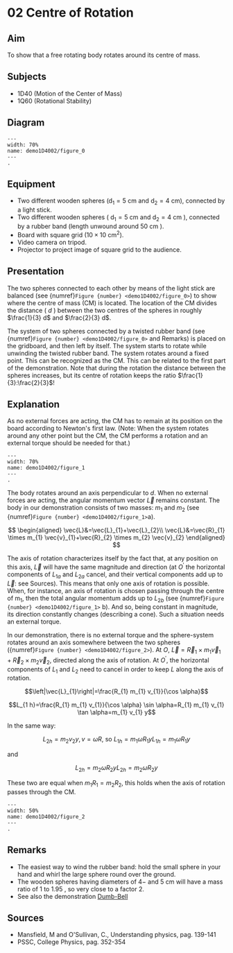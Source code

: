 # 02 Centre of Rotation 
     
## Aim   

To show that a free rotating body rotates around its centre of mass.    


## Subjects   

* 1D40 (Motion of the Center of Mass) 
* 1Q60 (Rotational Stability)   


## Diagram   

```{figure} figures/figure_1D40.02a.jpg  
---  
width: 70%  
name: demo1D4002/figure_0
---   
.
``` 


## Equipment

- Two different wooden spheres $\left(\mathrm{d}_{1}=5 \mathrm{~cm}\right.$ and $\left.\mathrm{d}_{2}=4 \mathrm{~cm}\right)$, connected by a light stick.
- Two different wooden spheres ( $\mathrm{d}_{1}=5 \mathrm{~cm}$ and $\mathrm{d}_{2}=4 \mathrm{~cm}$ ), connected by a rubber band (length unwound around $50 \mathrm{~cm}$ ).
- Board with square grid $\left(10 \times 10 \mathrm{~cm}^{2}\right)$.
- Video camera on tripod.
- Projector to project image of square grid to the audience.
  
## Presentation   

The two spheres connected to each other by means of the light stick are balanced (see {numref}`Figure {number} <demo1D4002/figure_0>`) to show where the centre of mass ($\mathrm{CM}$) is located. The location of the $\mathrm{CM}$ divides the distance ( $d$ ) between the two centres of the spheres in roughly $\frac{1}{3} d$ and $\frac{2}{3} d$.

The system of two spheres connected by a twisted rubber band (see {numref}`Figure {number} <demo1D4002/figure_0>` and Remarks) is placed on the gridboard, and then left by itself. The system starts to rotate while unwinding the twisted rubber band. The system rotates around a fixed point. This can be recognized as the $\mathrm{CM}$. This can be related to the first part of the demonstration. Note that during the rotation the distance between the spheres increases, but its centre of rotation keeps the ratio $\frac{1}{3}:\frac{2}{3}$!


## Explanation   

As no external forces are acting, the $\mathrm{CM}$ has to remain at its position on the board according to Newton's first law. (Note: When the system rotates around any other point but the $\mathrm{CM}$, the $\mathrm{CM}$ performs a rotation and an external torque should be needed for that.)     

```{figure} figures/figure_1.png  
---  
width: 70%  
name: demo1D4002/figure_1
---  
.
``` 


The body rotates around an axis perpendicular to $d$. When no external forces are acting, the angular momentum vector $\vec{L}$ remains constant. The body in our demonstration consists of two masses: $m_{1}$ and $m_{2}$ (see {numref}`Figure {number} <demo1D4002/figure_1>`a).

$$
\begin{aligned}
\vec{L}&=\vec{L}_{1}+\vec{L}_{2}\\ 
\vec{L}&=\vec{R}_{1} \times m_{1} \vec{v}_{1}+\vec{R}_{2} \times m_{2} \vec{v}_{2}
\end{aligned}
$$

The axis of rotation characterizes itself by the fact that, at any position on this axis, $\vec{L}$ will have the same magnitude and direction (at $O^{'}$ the horizontal components of $L_{1 a}$ and $L_{2 a}$ cancel, and their vertical components add up to $\vec{L}$: see Sources). This means that only one axis of rotation is possible. When, for instance, an axis of rotation is chosen passing through the centre of $\mathrm{m}_{1}$, then the total angular momentum adds up to $L_{2 b}$ (see {numref}`Figure {number} <demo1D4002/figure_1>` b). And so, being constant in magnitude, its direction constantly changes (describing a cone). Such a situation needs an external torque.

In our demonstration, there is no external torque and the sphere-system rotates around an axis somewhere between the two spheres ({numref}`Figure {number} <demo1D4002/figure_2>`). At $O$, $\vec{L}=\vec{R}_{1} \times m_{1} \vec{v}_{1}+\vec{R}_{2} \times m_{2} \vec{v}_{2}$, directed along the axis of rotation. At $O^{'}$, the horizontal components of $L_{1}$ and $L_{2}$ need to cancel in order to keep $L$ along the axis of rotation.

$$\left|\vec{L}_{1}\right|=\frac{R_{1} m_{1} v_{1}}{\cos \alpha}$$

$$L_{1 h}=\frac{R_{1} m_{1} v_{1}}{\cos \alpha} \sin \alpha=R_{1} m_{1} v_{1} \tan \alpha=m_{1} v_{1} y$$

In the same way: 

$$L_{2 h}=m_{2} v_{2} y, v=\omega R \text{, so } L_{1 h}=m_{1} \omega R_{1} y L_{1 h}=m_{1} \omega R_{1} y$$

and

$$L_{2 h}=m_{2} \omega R_{2} y L_{2 h}=m_{2} \omega R_{2} y$$ 

These two are equal when $m_{1} R_{1}=m_{2} R_{2}$, this holds when the axis of rotation passes through the $\mathrm{CM}$. 

```{figure} figures/figure_2.png  
---  
width: 50%  
name: demo1D4002/figure_2
---   
.
```

## Remarks

- The easiest way to wind the rubber band: hold the small sphere in your hand and whirl the large sphere round over the ground.
- The wooden spheres having diameters of $4 -$ and $5 \mathrm{~cm}$ will have a mass ratio of $1$ to $1.95$ , so very close to a factor $2$.
- See also the demonstration [Dumb-Bell](../../../1Q%20rot%20dyn/1Q40%20Cons%20of%20Angular%20Momentum/1Q4007%20Dumb%20Bell/1Q4007.md)


## Sources   

 * Mansfield, M and O'Sullivan, C., Understanding physics, pag. 139-141 
 * PSSC, College Physics, pag. 352-354  
